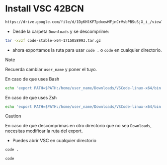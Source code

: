# Install VSC 42BCN

```bash
https://drive.google.com/file/d/1DyKHlKF7pdxewMFjnCrVsbPBSuSjX_i_/view?usp=sharing
```
- Desde la carpeta `Downloads` y se descomprime:

```bash
tar -xvzf code-stable-x64-1715058993.tar.gz
```

- ahora exportamos la ruta para usar  `code .` o `code` en cualquier directorio.

> [!NOTE]
> Recuerda cambiar `user_name` y poner el tuyo.

En caso de que uses Bash
```bash
echo 'export PATH=$PATH:/home/user_name/Downloads/VSCode-linux-x64/bin' >> ~/.bashrc && source ~/.bashrc
```
En caso de que uses Zsh
```bash
echo 'export PATH=$PATH:/home/user_name/Downloads/VSCode-linux-x64/bin' >> ~/.zshrc && source ~/.zshrc
```

> [!CAUTION]
> En caso de que descomprimas en otro directorio que no sea `Downloads`, necesitas modificar la ruta del export.


- Puedes abrir VSC en cualquier directorio

```bash
code .
```

```bash
code 
```

